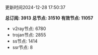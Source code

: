 更新时间2024-12-28 17:50:37

**总订阅: 3913**
**总节点: 31510**
**有效节点: 11057**
- v2ray节点: 6780
- trojan节点: 2855
- ss节点: 1414
- ssr节点: 8
